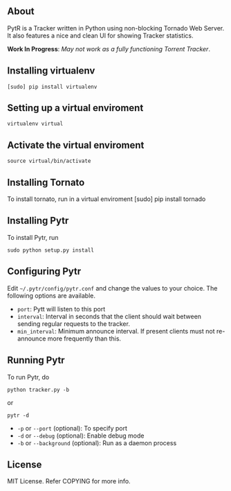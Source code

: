 ## About

PytR is a  Tracker written in Python using non-blocking Tornado Web Server. It also features a nice and clean UI for showing Tracker statistics.

__Work In Progress__: _May not work as a fully functioning Torrent Tracker_.

## Installing virtualenv 
    [sudo] pip install virtualenv

## Setting up a virtual enviroment
    virtualenv virtual
    
## Activate the virtual enviroment
    source virtual/bin/activate


## Installing Tornato

To install tornato, run in a virtual enviroment
    [sudo] pip install tornado


## Installing Pytr

To install Pytr, run

	sudo python setup.py install

## Configuring Pytr

Edit `~/.pytr/config/pytr.conf` and change the values to your choice. The following options are available.

- `port`: Pytt will listen to this port
- `interval`: Interval in seconds that the client should wait between sending regular requests to the tracker.
- `min_interval`: Minimum announce interval. If present clients must not re-announce more frequently than this.

## Running Pytr

To run Pytr, do

	python tracker.py -b

or

	pytr -d

- `-p` or `--port` (optional): To specify port
- `-d` or `--debug` (optional): Enable debug mode
- `-b` or `--background` (optional): Run as a daemon process

## License

MIT License. Refer COPYING for more info.
